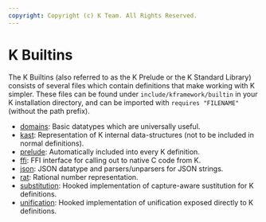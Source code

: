 ```yaml
---
copyright: Copyright (c) K Team. All Rights Reserved.
---
```


K Builtins
==========

The K Builtins (also referred to as the K Prelude or the K Standard Library)
consists of several files which contain definitions that make working with K
simpler. These files can be found under `include/kframework/builtin` in your K
installation directory, and can be imported with `requires "FILENAME"` (without
the path prefix).

-   [domains](builtin/domains.md): Basic datatypes which are universally useful.
-   [kast](builtin/kast.md): Representation of K internal data-structures (not to be
    included in normal definitions).
-   [prelude](builtin/prelude.md): Automatically included into every K definition.
-   [ffi](builtin/ffi.md): FFI interface for calling out to native C code from K.
-   [json](builtin/json.md): JSON datatype and parsers/unparsers for JSON strings.
-   [rat](builtin/rat.md): Rational number representation.
-   [substitution](builtin/substitution.md): Hooked implementation of capture-aware
    sustitution for K definitions.
-   [unification](https://github.com/runtimeverification/k/blob/master/k-distribution/include/kframework/builtin/unification.k): Hooked implementation of unification
    exposed directly to K definitions.
